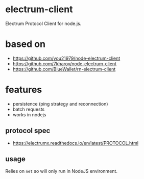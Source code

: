 # electrum-client

Electrum Protocol Client for node.js.

# based on

* https://github.com/you21979/node-electrum-client
* https://github.com/7kharov/node-electrum-client
* https://github.com/BlueWallet/rn-electrum-client

# features

* persistence (ping strategy and reconnection)
* batch requests
* works in nodejs

## protocol spec

* https://electrumx.readthedocs.io/en/latest/PROTOCOL.html

## usage

Relies on `net` so will only run in NodeJS environment.

